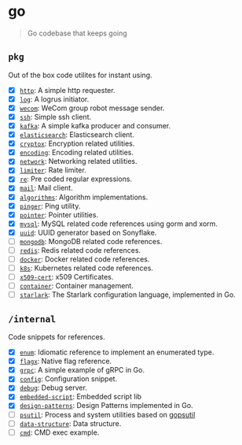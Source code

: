 # go

> Go codebase that keeps going

## `pkg`

Out of the box code utilites for instant using.

- [x] [`http`](./pkg/http/): A simple http requester.
- [x] [`log`](./pkg/log/): A logrus initiator.
- [x] [`wecom`](./pkg/wecom/): WeCom group robot message sender.
- [x] [`ssh`](./pkg/ssh/): Simple ssh client.
- [x] [`kafka`](./pkg/kafka/): A simple kafka producer and consumer.
- [x] [`elasticsearch`](./pkg/es/): Elasticsearch client.
- [x] [`cryptox`](./pkg/cryptox/): Encryption related utilities.
- [x] [`encoding`](./pkg/encoding/): Encoding related utilities.
- [x] [`network`](./pkg/network/): Networking related utilities.
- [x] [`limiter`](./pkg/limiter/): Rate limiter.
- [x] [`re`](./pkg/re/): Pre coded regular expressions.
- [x] [`mail`](./pkg/mail/): Mail client.
- [x] [`algorithms`](./pkg/algorithms/): Algorithm implementations.
- [x] [`pinger`](./pkg/pinger/): Ping utility.
- [x] [`pointer`](./pkg/pointer/): Pointer utilities.
- [x] [`mysql`](./pkg/mysql/): MySQL related code references using gorm and xorm.
- [x] [`uuid`](./pkg/uuid): UUID generator based on Sonyflake.
- [ ] [`mongodb`](.): MongoDB related code references.
- [ ] [`redis`](.): Redis related code references.
- [ ] [`docker`](.): Docker related code references.
- [ ] [`k8s`](.): Kubernetes related code references.
- [ ] [`x509-cert`](.): x509 Certificates.
- [ ] [`container`](./pkg/container/): Container management.
- [ ] [`starlark`](.): The Starlark configuration language, implemented in Go.

## `/internal`

Code snippets for references.

- [x] [`enum`](./internal/enum/): Idiomatic reference to implement an enumerated type.
- [x] [`flagx`](./internal/flagx): Native flag reference.
- [x] [`grpc`](./internal/grpc/): A simple example of gRPC in Go.
- [x] [`config`](./internal/config/): Configuration snippet.
- [x] [`debug`](./internal/debug/): Debug server.
- [x] [`embedded-script`](./internal/embedded-script/): Embedded script lib
- [x] [`design-patterns`](./internal/design-patterns/): Design Patterns implemented in Go.
- [ ] [`psutil`](./internal/psutil): Process and system utilities based on [gopsutil](https://github.com/shirou/gopsutil)
- [ ] [`data-structure`](.): Data structure.
- [ ] [`cmd`](.): CMD exec example.
